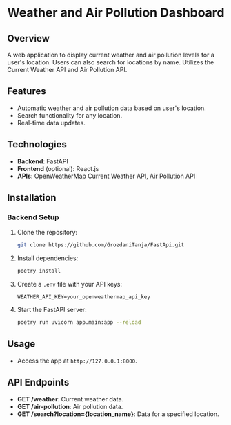 # Weather and Air Pollution Dashboard

## Overview

A web application to display current weather and air pollution levels for a user's location. Users can also search for locations by name. Utilizes the Current Weather API and Air Pollution API.

## Features

- Automatic weather and air pollution data based on user's location.
- Search functionality for any location.
- Real-time data updates.

## Technologies

- **Backend**: FastAPI
- **Frontend** (optional): React.js
- **APIs**: OpenWeatherMap Current Weather API, Air Pollution API

## Installation

### Backend Setup

1. Clone the repository:

   ```bash
   git clone https://github.com/GrozdaniTanja/FastApi.git
   ```

2. Install dependencies:

   ```bash
   poetry install
   ```

3. Create a `.env` file with your API keys:

   ```env
   WEATHER_API_KEY=your_openweathermap_api_key
   ```

4. Start the FastAPI server:
   ```bash
   poetry run uvicorn app.main:app --reload
   ```

## Usage

- Access the app at `http://127.0.0.1:8000`.

## API Endpoints

- **GET /weather**: Current weather data.
- **GET /air-pollution**: Air pollution data.
- **GET /search?location={location_name}**: Data for a specified location.
